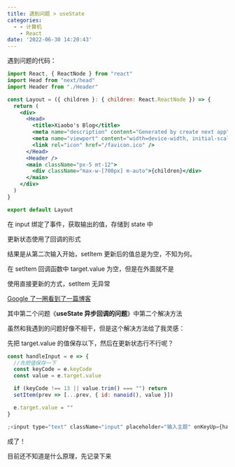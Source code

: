 ```yaml
---
title: 遇到问题 > useState
categories:
  - - 计算机
    - React
date: '2022-06-30 14:20:43'
---
```


遇到问题的代码：

```jsx
import React, { ReactNode } from "react"
import Head from "next/head"
import Header from "./Header"

const Layout = ({ children }: { children: React.ReactNode }) => {
  return (
    <div>
      <Head>
        <title>Xiaobo's Blog</title>
        <meta name="description" content="Generated by create next app" />
        <meta name="viewport" content="width=device-width, initial-scale=1" />
        <link rel="icon" href="/favicon.ico" />
      </Head>
      <Header />
      <main className="px-5 mt-12">
        <div className="max-w-[700px] m-auto">{children}</div>
      </main>
    </div>
  )
}

export default Layout
```

在 input 绑定了事件，获取输出的值，存储到 state 中

更新状态使用了回调的形式

结果是从第二次输入开始，setItem 更新后的值总是为空，不知为何。

在 setItem 回调函数中 target.value 为空，但是在外面就不是

使用直接更新的方式，setItem 无异常

[Google 了一圈看到了一篇博客](https://segmentfault.com/a/1190000040013137)

其中第二个问题《**useState 异步回调的问题**》中第二个解决方法

虽然和我遇到的问题好像不相干，但是这个解决方法给了我灵感：

先把 target.value 的值保存以下，然后在更新状态行不行呢？

```jsx
const handleInput = e => {
  //先把值保存一下
  const keyCode = e.keyCode
  const value = e.target.value

  if (keyCode !== 13 || value.trim() === "") return
  setItem(prev => [...prev, { id: nanoid(), value }])

  e.target.value = ""
}

;<input type="text" className="input" placeholder="输入主题" onKeyUp={handleInput} />
```

成了！

目前还不知道是什么原理，先记录下来
